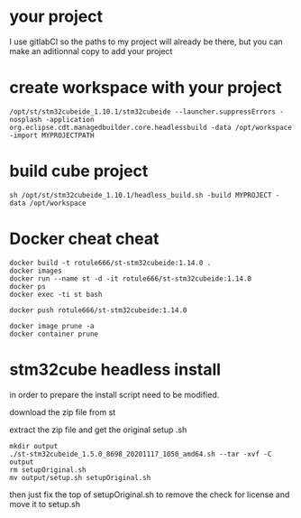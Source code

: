 
# your project

I use gitlabCI so the paths to my project will already be there, but you can make an aditionnal copy to add your project

# create workspace with your project

```
/opt/st/stm32cubeide_1.10.1/stm32cubeide --launcher.suppressErrors -nosplash -application org.eclipse.cdt.managedbuilder.core.headlessbuild -data /opt/workspace -import MYPROJECTPATH
```

# build cube project
```
sh /opt/st/stm32cubeide_1.10.1/headless_build.sh -build MYPROJECT -data /opt/workspace
```
# Docker cheat cheat

```
docker build -t rotule666/st-stm32cubeide:1.14.0 .
docker images
docker run --name st -d -it rotule666/st-stm32cubeide:1.14.0
docker ps
docker exec -ti st bash

docker push rotule666/st-stm32cubeide:1.14.0

docker image prune -a
docker container prune
```

# stm32cube headless install

in order to prepare the install script need to be modified.

download the zip file from st

extract the zip file and get the original setup .sh

```
mkdir output
./st-stm32cubeide_1.5.0_8698_20201117_1050_amd64.sh --tar -xvf -C output
rm setupOriginal.sh
mv output/setup.sh setupOriginal.sh
```

then just fix the top of setupOriginal.sh to remove the check for license and move it to setup.sh
